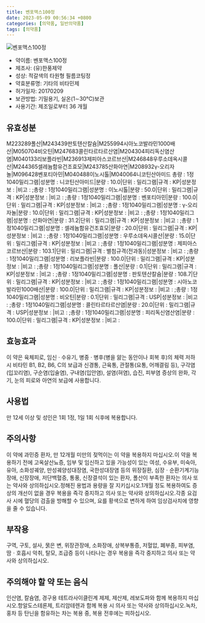```yaml
---
title: 벤포맥스100정
date: 2023-05-09 00:56:34 +0800
categories: [의약품, 일반의약품]
tags: [의약품]
---
```

![벤포맥스100정](https://nedrug.mfds.go.kr/pbp/cmn/itemImageDownload/150350284927300031)

- 약이름: 벤포맥스100정
- 제조사: (유)한풍제약
- 성상: 적갈색의 타원형 필름코팅정 
- 약효분류명: 기타의 비타민제
- 허가일자: 20170209
- 보관방법: 기밀용기, 실온(1∼30℃)보관
- 사용기간: 제조일로부터 36 개월
## 유효성분
M223289폴산|M243439판토텐산칼슘|M255994시아노코발라민1000배산|M050704비오틴|M247683콜린타르타르산염|M204304피리독신염산염|M040133리보플라빈|M236913제피아스코르브산|M246848우루소데옥시콜산|M244365셀레늄함유건조효모|M243785산화아연|M208932γ-오리자놀|M096428벤포티아민|M040488이노시톨|M040064니코틴산아미드
총량 : 1정1040밀리그램|성분명 : 니코틴산아미드|분량 : 10.0|단위 : 밀리그램|규격 : KP|성분정보 : |비고 : ;총량 : 1정1040밀리그램|성분명 : 이노시톨|분량 : 50.0|단위 : 밀리그램|규격 : KP|성분정보 : |비고 : ;총량 : 1정1040밀리그램|성분명 : 벤포티아민|분량 : 100.0|단위 : 밀리그램|규격 : KP|성분정보 : |비고 : ;총량 : 1정1040밀리그램|성분명 : γ-오리자놀|분량 : 10.0|단위 : 밀리그램|규격 : KP|성분정보 : |비고 : ;총량 : 1정1040밀리그램|성분명 : 산화아연|분량 : 31.2|단위 : 밀리그램|규격 : KP|성분정보 : |비고 : ;총량 : 1정1040밀리그램|성분명 : 셀레늄함유건조효모|분량 : 20.0|단위 : 밀리그램|규격 : KP|성분정보 : |비고 : ;총량 : 1정1040밀리그램|성분명 : 우루소데옥시콜산|분량 : 15.0|단위 : 밀리그램|규격 : KP|성분정보 : |비고 : ;총량 : 1정1040밀리그램|성분명 : 제피아스코르브산|분량 : 103.1|단위 : 밀리그램|규격 : 별첨규격(전과동)|성분정보 : |비고 : ;총량 : 1정1040밀리그램|성분명 : 리보플라빈|분량 : 100.0|단위 : 밀리그램|규격 : KP|성분정보 : |비고 : ;총량 : 1정1040밀리그램|성분명 : 폴산|분량 : 0.1|단위 : 밀리그램|규격 : KP|성분정보 : |비고 : ;총량 : 1정1040밀리그램|성분명 : 판토텐산칼슘|분량 : 108.7|단위 : 밀리그램|규격 : KP|성분정보 : |비고 : ;총량 : 1정1040밀리그램|성분명 : 시아노코발라민1000배산|분량 : 100.0|단위 : 밀리그램|규격 : KP|성분정보 : |비고 : ;총량 : 1정1040밀리그램|성분명 : 비오틴|분량 : 0.1|단위 : 밀리그램|규격 : USP|성분정보 : |비고 : ;총량 : 1정1040밀리그램|성분명 : 콜린타르타르산염|분량 : 20.0|단위 : 밀리그램|규격 : USP|성분정보 : |비고 : ;총량 : 1정1040밀리그램|성분명 : 피리독신염산염|분량 : 100.0|단위 : 밀리그램|규격 : KP|성분정보 : |비고 :
## 효능효과
이 약은 육체피로, 임신 · 수유기, 병중 · 병후(병을 앓는 동안이나 회복 후)의 체력 저하 시 비타민 B1, B2, B6, C의 보급과 신경통, 근육통, 관절통(요통, 어깨결림 등), 구각염(입꼬리염), 구순염(입술염), 구내염(입안염), 설염(혀염), 습진, 피부염 증상의 완화, 각기, 눈의 피로와 아연의 보급에 사용합니다.
## 사용법
만 12세 이상 및 성인은 1회 1정, 1일 1회 식후에 복용합니다.
## 주의사항
이 약에 과민증 환자, 만 12개월 미만의 젖먹이는 이 약을 복용하지 마십시오.이 약을 복용하기 전에 고옥살산뇨증, 임부 및 임신하고 있을 가능성이 있는 여성, 수유부, 미숙아, 유아, 소화성궤양, 만성궤양성대장염, 국한성대장염 등의 위장질환, 심장ㆍ순환기계기능 장애, 신장장애, 저단백혈증, 통풍, 신장결석이 있는 환자, 폴산이 부족한 환자는 의사 또는 약사와 상의하십시오.정해진 용법과 용량을 잘 지키십시오.1개월 정도 복용하여도 증상의 개선이 없을 경우 복용을 즉각 중지하고 의사 또는 약사와 상의하십시오.각종 요검사 시에 혈당의 검출을 방해할 수 있으며, 요를 황색으로 변하게 하여 임상검사치에 영향을 줄 수 있습니다.
## 부작용
구역, 구토, 설사, 묽은 변, 위장관장애, 소화장애, 상복부통증, 저혈압, 폐부종, 피부염, 땀ㆍ호흡시 악취, 탈모, 조급증 등이 나타나는 경우 복용을 즉각 중지하고 의사 또는 약사와 상의하십시오.
## 주의해야 할 약 또는 음식
인산염, 칼슘염, 경구용 테트라사이클린계 제제, 제산제, 레보도파와 함께 복용하지 마십시오.항알도스테론제, 트리암테렌과 함께 복용 시 의사 또는 약사와 상의하십시오.녹차, 홍차 등 탄닌을 함유하는 차는 복용 중, 복용 전후에는 피하십시오.
